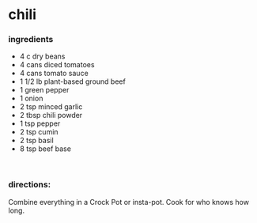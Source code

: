 # chili

### ingredients
- 4 c dry beans
- 4 cans diced tomatoes
- 4 cans tomato sauce
- 1 1/2 lb plant-based ground beef
- 1 green pepper
- 1 onion
- 2 tsp minced garlic
- 2 tbsp chili powder
- 1 tsp pepper
- 2 tsp cumin
- 2 tsp basil
- 8 tsp beef base

<br>

### directions:

Combine everything in a Crock Pot or insta-pot. Cook for who knows how long.

